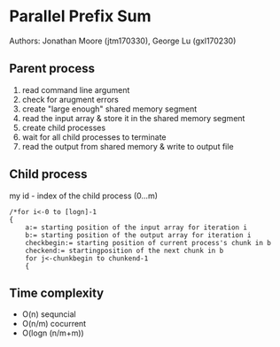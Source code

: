 # Parallel Prefix Sum
Authors: Jonathan Moore (jtm170330), George Lu (gxl170230)

## Parent process

 1. read command line argument
 2. check for arugment errors
 3. create "large enough" shared memory segment
 4. read the input array & store it in the shared memory segment
 5. create child processes
 6. wait for all child processes to terminate
 7. read the output from shared memory & write to output file

## Child process
my id - index of the child process (0...m)

    /*for i<-0 to [logn]-1
    {
	    a:= starting position of the input array for iteration i
	    b:= starting position of the output array for iteration i
	    checkbegin:= starting position of current process's chunk in b
	    checkend:= startingposition of the next chunk in b
	    for j<-chunkbegin to chunkend-1
	    {

## Time complexity
 - O(n)							sequncial
 - O(n/m)					cocurrent
 - O(logn (n/m+m))	

<!--stackedit_data:
eyJoaXN0b3J5IjpbLTkyODU1NzgxMywtMTE4MDI3NjcxMSwxND
UxMjE4MzU0XX0=
-->